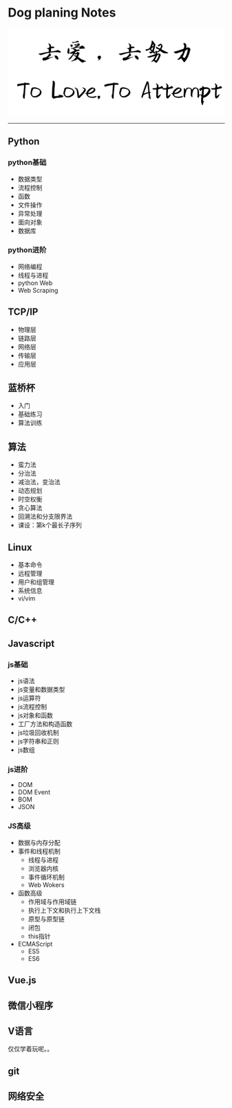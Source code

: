 # Dog planing Notes

![to love to attempt](./image/love.png)

---

## Python

### python基础

* 数据类型
* 流程控制
* 函数
* 文件操作
* 异常处理
* 面向对象
* 数据库

### python进阶

* 网络编程
* 线程与进程
* python Web
* Web Scraping

## TCP/IP

* 物理层
* 链路层
* 网络层
* 传输层
* 应用层

## 蓝桥杯

* 入门
* 基础练习
* 算法训练

## 算法

* 蛮力法
* 分治法
* 减治法，变治法
* 动态规划
* 时空权衡
* 贪心算法
* 回溯法和分支限界法
* 课设：第k个最长子序列

## Linux

* 基本命令
* 远程管理
* 用户和组管理
* 系统信息
* vi/vim

## C/C++

## Javascript

### js基础

* js语法
* js变量和数据类型
* js运算符
* js流程控制
* js对象和函数
* 工厂方法和构造函数
* js垃圾回收机制
* js字符串和正则
* js数组

### js进阶

* DOM
* DOM Event
* BOM
* JSON

### JS高级

* 数据与内存分配
* 事件和线程机制
  * 线程与进程
  * 浏览器内核
  * 事件循环机制
  * Web Wokers
* 函数高级
  * 作用域与作用域链
  * 执行上下文和执行上下文栈
  * 原型与原型链
  * 闭包
  * this指针
* ECMAScript
  * ES5
  * ES6

## Vue.js

## 微信小程序

## V语言

仅仅学着玩呢。。

## git

## 网络安全
